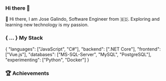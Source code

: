 ### Hi there 👋

<!--
**JoseGalindoBD/joseGalindoBD** is a ✨ _special_ ✨ repository because its `README.md` (this file) appears on your GitHub profile.

Here are some ideas to get you started:

- 🔭 I’m currently working on ...
- 🌱 I’m currently learning ...
- 👯 I’m looking to collaborate on ...
- 🤔 I’m looking for help with ...
- 💬 Ask me about ...
- 📫 How to reach me: ...
- 😄 Pronouns: ...
- ⚡ Fun fact: ...
-->
👋 Hi there, I am Jose Galindo,
Software Engineer from 🇧🇩. Exploring and learning new technology is my passion.
### { ... } My Stack
{
   "languages": ["JavaScript", "C#"],
   "backend": [".NET Core"],
   "frontend": ["Vue.js"],
   "databases": ["MS-SQL-Server", "MySQL", "PostgreSQL"],
   "experimenting": ["Python", "Docker"]
}
### 🏆 Achievements
